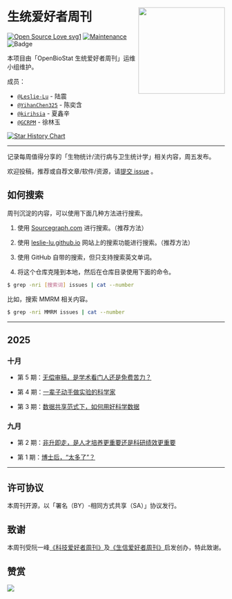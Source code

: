 # 生统爱好者周刊 <img src="https://cdn.jsdelivr.net/gh/Leslie-Lu/WeChatOfficialAccount/img_2025/openbiostat_logo.png" align="right" width="200"/>

[![Open Source Love svg1](https://badges.frapsoft.com/os/v1/open-source.svg?v=103)](https://github.com/ellerbrock/open-source-badges/)
[![Maintenance](https://img.shields.io/badge/Maintained%3F-yes-green.svg)](https://GitHub.com/openbiox/weekly/graphs/commit-activity)
![Badge](https://hitscounter.dev/api/hit?url=https%3A%2F%2Fgithub.com%2Fopenbiostat%2Fbiostat-weekly&label=&icon=github&color=%23198754&message=&style=flat&tz=UTC)

本项目由「OpenBioStat 生统爱好者周刊」运维小组维护。

成员：

- [`@Leslie-Lu`](https://github.com/Leslie-Lu) - 陆震
- [`@YihanChen325`](https://github.com/YihanChen325) - 陈奕含
- [`@kirihsia`](https://github.com/kirihsia) - 夏鑫辛
- [`@GCRPM`](https://github.com/GCRPM) - 徐林玉

<a href="https://www.star-history.com/#openbiostat/biostat-weekly&Date">
 <picture>
   <source media="(prefers-color-scheme: dark)" srcset="https://api.star-history.com/svg?repos=openbiostat/biostat-weekly&type=Date&theme=dark" />
   <source media="(prefers-color-scheme: light)" srcset="https://api.star-history.com/svg?repos=openbiostat/biostat-weekly&type=Date" />
   <img alt="Star History Chart" src="https://api.star-history.com/svg?repos=openbiostat/biostat-weekly&type=Date" />
 </picture>
</a>



--------------

记录每周值得分享的「生物统计/流行病与卫生统计学」相关内容，周五发布。

欢迎投稿，推荐或自荐文章/软件/资源，请[提交 issue](https://github.com/openbiostat/biostat-weekly/issues) 。

## 如何搜索

周刊沉淀的内容，可以使用下面几种方法进行搜索。

1. 使用 [Sourcegraph.com](https://sourcegraph.com/github.com/openbiostat/biostat-weekly) 进行搜索。（推荐方法）

2. 使用 [leslie-lu.github.io](https://leslie-lu.github.io/) 网站上的搜索功能进行搜索。（推荐方法）

3. 使用 GitHub 自带的搜索，但只支持搜索英文单词。

4. 将这个仓库克隆到本地，然后在仓库目录使用下面的命令。

```bash
$ grep -nri [搜索词] issues | cat --number
```

比如，搜索 MMRM 相关内容。

```bash
$ grep -nri MMRM issues | cat --number
```



--------------

## 2025

### 十月

- 第 5 期：[无偿审稿，是学术看门人还是免费苦力？](issues/issue-5.md)

- 第 4 期：[一辈子动手做实验的科学家](issues/issue-4.md)

- 第 3 期：[数据共享范式下，如何用好科学数据](issues/issue-3.md)

### 九月

- 第 2 期：[非升即走，是人才培养更重要还是科研绩效更重要](issues/issue-2.md)

- 第 1 期：[博士后，“太多了”？](issues/issue-1.md)



--------------

## 许可协议

本周刊开源，以「署名（BY）-相同方式共享（SA）」协议发行。

## 致谢

本周刊受阮一峰[《科技爱好者周刊》](https://github.com/ruanyf/weekly)及[《生信爱好者周刊》](https://github.com/openbiox/weekly)启发创办，特此致谢。

## 赞赏

![](https://cdn.jsdelivr.net/gh/Leslie-Lu/WeChatOfficialAccount/img_2025/0b374665aafbbce626c7d4dc6c08fcf4.jpg)
